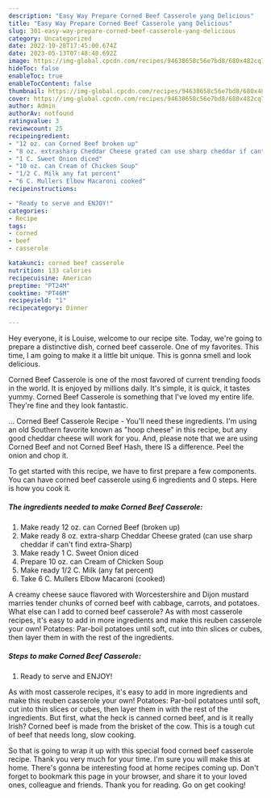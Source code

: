 ```yaml
---
description: "Easy Way Prepare Corned Beef Casserole yang Delicious"
title: "Easy Way Prepare Corned Beef Casserole yang Delicious"
slug: 301-easy-way-prepare-corned-beef-casserole-yang-delicious
category: Uncategorized
date: 2022-10-28T17:45:00.674Z
date: 2023-05-13T07:48:48.692Z
image: https://img-global.cpcdn.com/recipes/94638658c56e7bd8/680x482cq70/corned-beef-casserole-recipe-main-photo.jpg
hideToc: false
enableToc: true
enableTocContent: false
thumbnail: https://img-global.cpcdn.com/recipes/94638658c56e7bd8/680x482cq70/corned-beef-casserole-recipe-main-photo.jpg
cover: https://img-global.cpcdn.com/recipes/94638658c56e7bd8/680x482cq70/corned-beef-casserole-recipe-main-photo.jpg
author: Admin
authorAv: notfound
ratingvalue: 3
reviewcount: 25
recipeingredient:
- "12 oz. can Corned Beef broken up"
- "8 oz. extrasharp Cheddar Cheese grated can use sharp cheddar if cant find extraSharp"
- "1 C. Sweet Onion diced"
- "10 oz. can Cream of Chicken Soup"
- "1/2 C. Milk any fat percent"
- "6 C. Mullers Elbow Macaroni cooked"
recipeinstructions:

- "Ready to serve and ENJOY!"
categories:
- Recipe
tags:
- corned
- beef
- casserole

katakunci: corned beef casserole 
nutrition: 133 calories
recipecuisine: American
preptime: "PT24M"
cooktime: "PT46M"
recipeyield: "1"
recipecategory: Dinner

---
```



Hey everyone, it is Louise, welcome to our recipe site. Today, we're going to prepare a distinctive dish, corned beef casserole. One of my favorites. This time, I am going to make it a little bit unique. This is gonna smell and look delicious.

Corned Beef Casserole is one of the most favored of current trending foods in the world. It is enjoyed by millions daily. It's simple, it is quick, it tastes yummy. Corned Beef Casserole is something that I've loved my entire life. They're fine and they look fantastic.

… Corned Beef Casserole Recipe - You&#39;ll need these ingredients. I&#39;m using an old Southern favorite known as &#34;hoop cheese&#34; in this recipe, but any good cheddar cheese will work for you. And, please note that we are using Corned Beef and not Corned Beef Hash, there IS a difference. Peel the onion and chop it.


To get started with this recipe, we have to first prepare a few components. You can have corned beef casserole using 6 ingredients and 0 steps. Here is how you cook it.

<!--inarticleads1-->

##### The ingredients needed to make Corned Beef Casserole:

1. Make ready 12 oz. can Corned Beef (broken up)
1. Make ready 8 oz. extra-sharp Cheddar Cheese grated (can use sharp cheddar if can&#39;t find extra-Sharp)
1. Make ready 1 C. Sweet Onion diced
1. Prepare 10 oz. can Cream of Chicken Soup
1. Make ready 1/2 C. Milk (any fat percent)
1. Take 6 C. Mullers Elbow Macaroni (cooked)


A creamy cheese sauce flavored with Worcestershire and Dijon mustard marries tender chunks of corned beef with cabbage, carrots, and potatoes. What else can I add to corned beef casserole? As with most casserole recipes, it&#39;s easy to add in more ingredients and make this reuben casserole your own! Potatoes: Par-boil potatoes until soft, cut into thin slices or cubes, then layer them in with the rest of the ingredients. 

<!--inarticleads2-->

##### Steps to make Corned Beef Casserole:


1. Ready to serve and ENJOY!

As with most casserole recipes, it&#39;s easy to add in more ingredients and make this reuben casserole your own! Potatoes: Par-boil potatoes until soft, cut into thin slices or cubes, then layer them in with the rest of the ingredients. But first, what the heck is canned corned beef, and is it really Irish? Corned beef is made from the brisket of the cow. This is a tough cut of beef that needs long, slow cooking. 

So that is going to wrap it up with this special food corned beef casserole recipe. Thank you very much for your time. I'm sure you will make this at home. There's gonna be interesting food at home recipes coming up. Don't forget to bookmark this page in your browser, and share it to your loved ones, colleague and friends. Thank you for reading. Go on get cooking!
